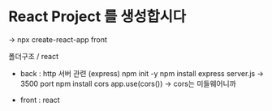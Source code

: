 # React Project 를 생성합시다

-> npx create-react-app front

폴더구조 / react

- back : http 서버 관련 (express)
    npm init -y
    npm install express
    server.js -> 3500 port
    npm install cors 
    app.use(cors()) -> cors는 미들웨어니까 

- front : react 

